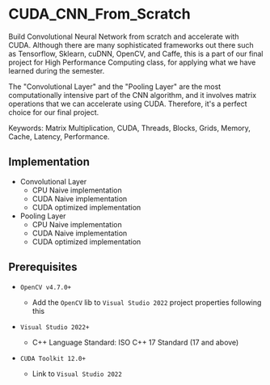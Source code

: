 # CUDA_CNN_From_Scratch
Build Convolutional Neural Network from scratch and accelerate with CUDA. 
Although there are many sophisticated frameworks out there such as Tensorflow, Sklearn, cuDNN, OpenCV, and Caffe,
this is a part of our final project for High Performance Computing class, for applying what we have learned during the semester.

The "Convolutional Layer" and the "Pooling Layer" are the most computationally intensive part of the CNN algorithm,
and it involves matrix operations that we can accelerate using CUDA. Therefore, it's a perfect choice for our final project.

Keywords: Matrix Multiplication, CUDA, Threads, Blocks, Grids, Memory, Cache, Latency, Performance.

## Implementation
- Convolutional Layer
  - CPU Naive implementation
  - CUDA Naive implementation
  - CUDA optimized implementation
- Pooling Layer
  - CPU Naive implementation
  - CUDA Naive implementation
  - CUDA optimized implementation

## Prerequisites

- `OpenCV v4.7.0+`

  - Add the `OpenCV` lib to `Visual Studio 2022` project properties following this 

    [tutorial]: https://www.geeksforgeeks.org/opencv-c-windows-setup-using-visual-studio-2019/	"OpenCV C++ Windows Setup using Visual Studio 2019"

- `Visual Studio 2022+`

  - C++ Language Standard: ISO C++ 17 Standard (17 and above)

- `CUDA Toolkit 12.0+`

  - Link to `Visual Studio 2022`
